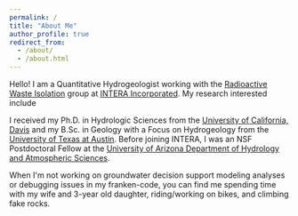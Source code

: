 ```yaml
---
permalink: /
title: "About Me"
author_profile: true
redirect_from: 
  - /about/
  - /about.html
---
```


Hello! I am a Quantitative Hydrogeologist working with the [Radioactive Waste Isolation](https://www.intera.com/services/radioactive-waste/) group at [INTERA Incorporated](https://www.intera.com/). My research interested include 

I received my Ph.D. in Hydrologic Sciences from the [University of California, Davis](https://www.hsgg.ucdavis.edu/) and my B.Sc. in Geology with a Focus on Hydrogeology from the [University of Texas at Austin](https://www.jsg.utexas.edu/). Before joining INTERA, I was an NSF Postdoctoral Fellow at the [University of Arizona Department of Hydrology and Atmospheric Sciences](https://has.arizona.edu/).

When I'm not working on groundwater decision support modeling analyses or debugging issues in my franken-code, you can find me spending time with my wife and 3-year old daughter, riding/working on bikes, and climbing fake rocks. 